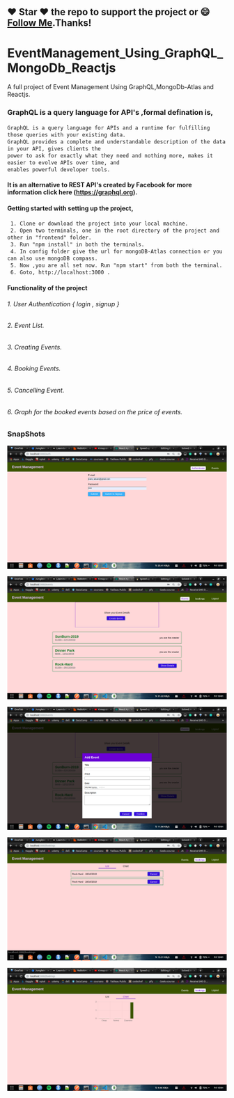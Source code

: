 ##### 
## :heart: Star :heart: the repo to support the project or :smile:[Follow Me](https://github.com/kanchan0).Thanks!

# EventManagement_Using_GraphQL_MongoDb_Reactjs
A full project of Event Management Using GraphQL,MongoDb-Atlas and Reactjs. 
### GraphQL is a query language for API's ,formal defination is,

    GraphQL is a query language for APIs and a runtime for fulfilling those queries with your existing data.
    GraphQL provides a complete and understandable description of the data in your API, gives clients the 
    power to ask for exactly what they need and nothing more, makes it easier to evolve APIs over time, and 
    enables powerful developer tools.
    
 #### It is an alternative to REST API's created by Facebook for more information click here (https://graphql.org).
 
 #### Getting started with setting up the project,
     1. Clone or download the project into your local machine.
     2. Open two terminals, one in the root directory of the project and other in "frontend" folder.
     3. Run "npm install" in both the terminals.
     4. In config folder give the url for mongoDB-Atlas connection or you can also use mongoDB compass.
     5. Now ,you are all set now. Run "npm start" from both the terminal.
     6. Goto, http://localhost:3000 .
     
#### Functionality of the project
###### 1. User Authentication { login , signup }
###### 2. Event List.
###### 3. Creating Events.
###### 4. Booking Events.
###### 5. Cancelling Event.
###### 6. Graph for the booked events based on the price of events.


### SnapShots
![MainPage](snapshot/main.png)

![Events](snapshot/Events.png)

![add_Events](snapshot/addingEvents.png)

![list view](snapshot/list.png)

![chart view](snapshot/chart.png)

